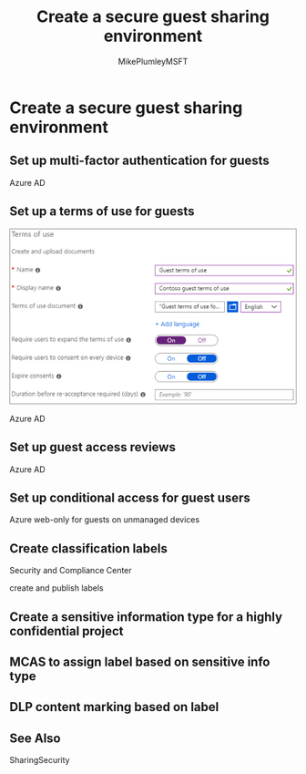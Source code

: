 ﻿---
title: "Create a secure guest sharing environment"
ms.author: mikeplum
author: MikePlumleyMSFT
manager: pamgreen
audience: ITPro
ms.topic: article
ms.service: o365-solutions
localization_priority: Priority
description: "Learn how to create a secure guest sharing environment in Microsoft 365."
---

# Create a secure guest sharing environment


## Set up multi-factor authentication for guests

Azure AD

## Set up a terms of use for guests

![Screenshot of Azure AD new terms of use settings](media/azure-ad-guest-terms-of-use.png)




Azure AD

## Set up guest access reviews

Azure AD

## Set up conditional access for guest users

Azure web-only for guests on unmanaged devices

## Create classification labels

Security and Compliance Center

create and publish labels

## Create a sensitive information type for a highly confidential project


## MCAS to assign label based on sensitive info type


## DLP content marking based on label





## See Also

SharingSecurity